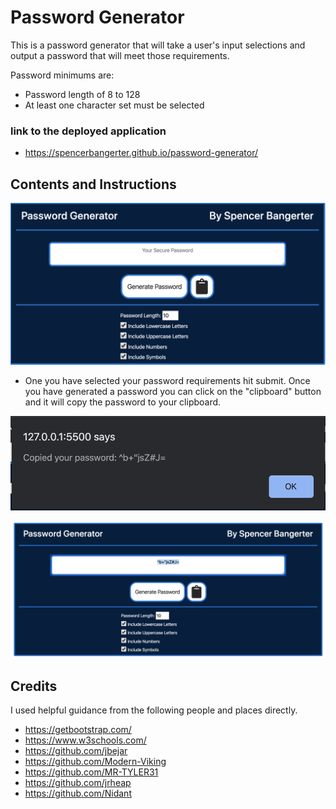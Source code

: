 # Password Generator

This is a password generator that will take a user's input selections and output a password that will meet those requirements. 

Password minimums are: 

- Password length of 8 to 128
- At least one character set must be selected

### link to the deployed application
- https://spencerbangerter.github.io/password-generator/

## Contents and Instructions

![Screenshot of Main App](https://github.com/SpencerBangerter/password-generator/blob/master/assets/main.png)

- One you have selected your password requirements hit submit. Once you have generated a password you can click on the "clipboard" button and it will copy the password to your clipboard. 

![Screenshot of Alert of Copy](https://github.com/SpencerBangerter/password-generator/blob/master/assets/alert.png)

![Screenshot of Generated Password](https://github.com/SpencerBangerter/password-generator/blob/master/assets/generated.png)

## Credits

I used helpful guidance from the following people and places directly.

- https://getbootstrap.com/
- https://www.w3schools.com/
- https://github.com/jbejar
- https://github.com/Modern-Viking 
- https://github.com/MR-TYLER31
- https://github.com/jrheap
- https://github.com/Nidant